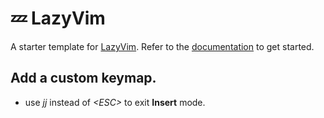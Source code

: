 # 💤 LazyVim

A starter template for [LazyVim](https://github.com/LazyVim/LazyVim).
Refer to the [documentation](https://lazyvim.github.io/installation) to get started.

## Add a custom keymap.
- use *jj* instead of *\<ESC\>* to exit **Insert** mode.
